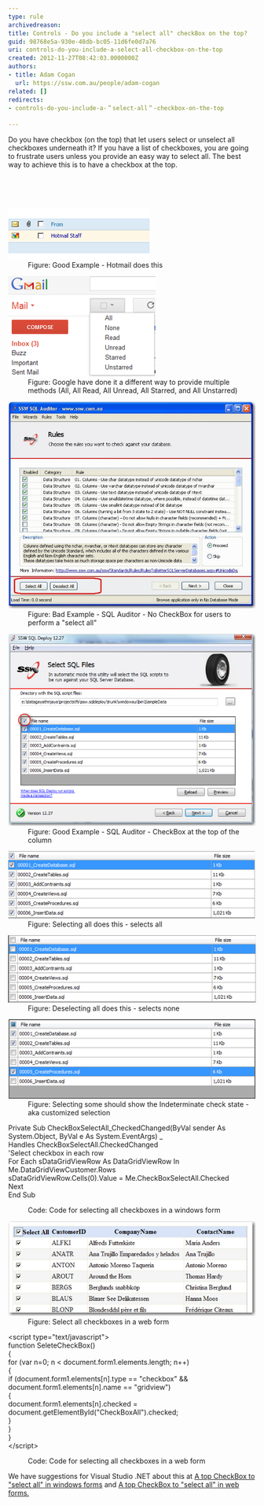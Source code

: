 ```yaml
---
type: rule
archivedreason: 
title: Controls - Do you include a "select all" checkBox on the top?
guid: 98768e5a-930e-48db-bc05-11d6fe0d7a76
uri: controls-do-you-include-a-select-all-checkbox-on-the-top
created: 2012-11-27T08:42:03.0000000Z
authors:
- title: Adam Cogan
  url: https://ssw.com.au/people/adam-cogan
related: []
redirects:
- controls-do-you-include-a-＂select-all＂-checkbox-on-the-top

---
```



<p>​​Do you have checkbox (on the top) that let users select or unselect all checkboxes underneath it? If you have a list of checkboxes, you are going to frustrate users unless you provide an easy way to select all. The best way to achieve this is to have a checkbox at the top.<br></p>
<br><excerpt class='endintro'></excerpt><br>
​ 
<dl class="goodImage"><dt> <img alt="Hotmail" src="../../assets/HotmailSelectAll.gif" /> </dt><dd>Figure: Good Example - Hotmail does this</dd></dl><dl class="image"><dt> <img alt="Gmail" src="../../assets/GmailSelectAll.gif" /> </dt><dd>Figure: Google have done it a different way to provide multiple methods (All, All Read, All Unread, All Starred, and All Unstarred)</dd></dl><dl class="badImage"><dt> <img alt="SQL Auditor" src="../../assets/SQLAuditorSelectAll_Bad.jpg" /> </dt><dd>Figure: Bad Example - SQL Auditor - No CheckBox for users to perform a "select all"</dd></dl><dl class="goodImage"><dt> <img alt="SQL Auditor" src="../../assets/SQLAuditorSelectAll_good.jpg" /> </dt><dd>Figure: Good Example - SQL Auditor - CheckBox at the top of the column</dd></dl><dl class="image"><dt> <a name="SelectAll_MoreDetails"></a> <img alt="SQL Auditor" src="../../assets/SQLAuditorSelectAll_All.jpg" /></dt><dd>Figure: Selecting all does this - selects all</dd></dl><dl class="image"><dt> <img alt="SQL Auditor" src="../../assets/SQLAuditorSelectAll_None.jpg" /> </dt><dd>Figure: Deselecting all does this - selects none</dd></dl><dl class="image"><dt> <img alt="SQL Auditor" src="../../assets/SQLAuditorSelectAll_Customize.jpg" /> </dt><dd>Figure: Selecting some should show the Indeterminate check state - aka customized selection</dd></dl><dl class="code"><dt><p>Private Sub CheckBoxSelectAll_CheckedChanged(ByVal sender As System.Object, ByVal e As System.EventArgs) _<br>Handles CheckBoxSelectAll.CheckedChanged<br>'Select checkbox in each row<br>For Each sDataGridViewRow As DataGridViewRow In Me.DataGridViewCustomer.Rows<br>sDataGridViewRow.Cells(0).Value = Me.CheckBoxSelectAll.Checked<br>Next<br>End Sub</p></dt><dd>Code: Code for selecting all checkboxes in a windows form</dd></dl><dl class="image"><dt> <img alt="Select all checkboxes in a web form" src="../../assets/SelectAllCheckBox_Web.jpg" /> </dt><dd>Figure: Select all checkboxes in a web form</dd></dl><dl class="code"><dt><p>&lt;script type="text/javascript"&gt;<br>function SeleteCheckBox()<br>{ <br>for (var n=0; n &lt; document.form1.elements.length; n++) <br>{<br>if (document.form1.elements[n].type == "checkbox" && document.form1.elements[n].name == "gridview")<br>{<br>document.form1.elements[n].checked = document.getElementById("CheckBoxAll").checked; <br>}<br>}<br>} <br>&lt;/script&gt;​<br></p> </dt><dd>Code: Code for selecting all checkboxes in a web form</dd></dl><div>We have suggestions for Visual Studio .NET about this at <a href="http://www.ssw.com.au/ssw/Standards/BetterSoftwareSuggestions/MSForm.aspx#SelectAllCheckWindows">A top CheckBox to "select all" in windows forms</a> and <a href="http://www.ssw.com.au/ssw/Standards/BetterSoftwareSuggestions/MSAjax.aspx#SelectAllCheckWeb">A top CheckBox to "select all" in web forms.</a></div>


